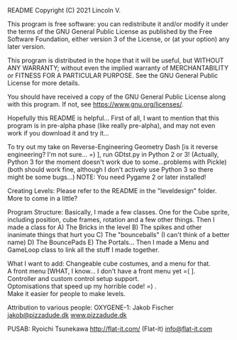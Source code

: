 README
Copyright (C) 2021  Lincoln V.

This program is free software: you can redistribute it and/or modify
it under the terms of the GNU General Public License as published by
the Free Software Foundation, either version 3 of the License, or
(at your option) any later version.

This program is distributed in the hope that it will be useful,
but WITHOUT ANY WARRANTY; without even the implied warranty of
MERCHANTABILITY or FITNESS FOR A PARTICULAR PURPOSE.  See the
GNU General Public License for more details.

You should have received a copy of the GNU General Public License
along with this program.  If not, see <https://www.gnu.org/licenses/>.

Hopefully this README is helpful...  First of all, I want to mention that
this program is in pre-alpha phase (like really pre-alpha), and may not
even work if you download it and try it...

To try out my take on Reverse-Engineering Geometry Dash [is it reverse
engineering?  I'm not sure... =) ], run GDtst.py in Python 2 or 3! (Actually,
Python 3 for the moment doesn't work due to some...problems with Pickle)
(both should work fine, although I don't actively use Python 3 so there
 might be some bugs...)  NOTE:  You need Pygame 2 or later installed!

Creating Levels:
Please refer to the README in the "leveldesign" folder.  More to come in
a little?

Program Structure:
Basically, I made a few classes.  One for the Cube sprite, including position,
cube frames, rotation and a few other things.  Then I made a class for
A) The Bricks in the level B) The spikes and other inanimate things that
hurt you C) The "bounceballs" (I can't think of a better name) D) The
BouncePads E) The Portals...  Then I made a Menu and GameLoop class to link
all the stuff I made together.

What I want to add:  Changeable cube costumes, and a menu for that.  
A front menu [WHAT, I know...  I don't have a front menu yet  =(  ].  
Controller and custom control setup support.  
Optomisations that speed up my horrible code!  =) .  
Make it easier for people to make levels.  


Attribution to various people:
OXYGENE-1:  Jakob Fischer
            jakob@pizzadude.dk
            www.pizzadude.dk

PUSAB:  Ryoichi Tsunekawa
        http://flat-it.com/ (Flat-it)
        info@flat-it.com
